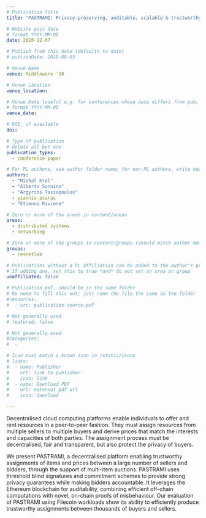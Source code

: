 ```yaml
---
# Publication title
title: "PASTRAMI: Privacy-preserving, auditable, scalable & trustworthy auctions for multiple items"

# Website post date
# format YYYY-MM-DD
date: 2020-12-07

# Publish from this date (defaults to date)
# publishDate: 2019-09-03

# Venue Name
venue: Middleware '20

# Venue Location
venue_location:

# Venue Date (useful e.g. for conferences whose date differs from pub; defaults to date)
# format YYYY-MM-DD
venue_date: 

# DOI, if available
doi:

# Type of publication
# delete all but one
publication_types:
  - conference-paper

# For PL authors, use author folder name; for non-PL authors, write name as in paper within ""
authors:
  - "Michal Krol"
  - "Alberto Sonnino"
  - "Argyrios Tasiopoulos"
  - yiannis-psaras
  - "Etienne Riviere"

# Zero or more of the areas in content/areas
areas:
  - distributed systems
  - networking

# Zero or more of the groups in content/groups (should match author membership)
groups:
  - resnetlab

# Publications without a PL affiliation can be added to the author's profile without showing up elsewhere
# If adding one, set this to true *and* do not set an area or group
unaffiliated: false

# Publication pdf, should be in the same folder
# No need to fill this out; just name the file the same as the folder
#resources:
#  - src: publication-source.pdf

# Not generally used
# featured: false

# Not generally used
#categories:
#  -

# Icon must match a known icon in /static/icons
# links:
#  - name: Publisher
#    url: link to publisher
#    icon: link
#  - name: Download PDF
#    url: external pdf url
#    icon: download

---
```


Decentralised cloud computing platforms enable individuals
to offer and rent resources in a peer-to-peer fashion. They
must assign resources from multiple sellers to multiple buyers
and derive prices that match the interests and capacities of
both parties. The assignment process must be decentralised,
fair and transparent, but also protect the privacy of buyers.

We present PASTRAMI, a decentralised platform enabling
trustworthy assignments of items and prices between a large
number of sellers and bidders, through the support of multi-item 
auctions. PASTRAMI uses threshold blind signatures and commitment 
schemes to provide strong privacy guarantees while making bidders 
accountable. It leverages the Ethereum blockchain for auditability, 
combining efficient off-chain computations with novel, on-chain 
proofs of misbehaviour. Our evaluation of PASTRAMI using Filecoin 
workloads show its ability to efficiently produce trustworthy 
assignments between thousands of buyers and sellers.
